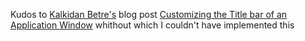 Kudos to [Kalkidan Betre's](https://medium.com/@kalbetre) blog post
[Customizing the Title bar of an Application Window](https://medium.com/swlh/customizing-the-title-bar-of-an-application-window-50a4ac3ed27e)
whithout which I couldn't have implemented this 